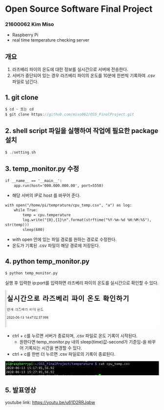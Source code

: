 Open Source Software Final Project
===============================
### 21600062 Kim Miso
- Raspberry Pi
- real time temperature checking server


## 개요
1. 라즈베리 파이의 온도에 대한 정보를 실시간으로 서버에 전송한다.
2. 서버가 중단되어 있는 경우 라즈베리 파이의 온도를 10분에 한번씩 기록하여 .csv 파일로 남긴다.


## 1. git clone
``` c
$ cd ~ 또는 cd
$ git clone https://github.com/miso062/OSS_FinalProject.git
```


## 2. shell script 파일을 실행하여 작업에 필요한 package 설치
``` c
$ ./setting.sh
```


## 3. temp_monitor.py 수정

``` 
if __name__ == '__main__':
    app.run(host='000.000.000.00', port=5550)
```
* 해당 서버의 IP로 host 를 바꾸어 준다.


``` 
with open("/home/pi/temprature/cpu_temp.csv", "a") as log:
    while True:
        temp = cpu.temperature
        log.write("{0},{1}\n".format(strftime("%Y-%m-%d %H:%M:%S"), str(temp)))
        sleep(600)
```
* with open 안에 있는 파일 경로를 원하는 경로로 수정한다.
* 온도가 기록된 .csv 파일이 해당 경로에 저장된다.



## 4. python temp_monitor.py

``` 
$ python temp_monitor.py
```
실행 후 
입력한 ip:port를 입력하면 라즈베리 파이의 온도를 실시간으로 확인할 수 있다.


![page.PNG](https://github.com/miso062/OSS_FinalProject/blob/master/img/page.PNG)


* ctrl + c를 누르면 서버가 종료되며, .csv 파일로 온도 기록이 시작된다.
  - 원한다면 temp_monitor.py 내의 sleep(time)값-second가 기준임-을 바꾸어 기록되는 시간을 변경할 수 있다.
* ctrl + c를 한번 더 누르면 .csv 파일로의 기록이 종료된다.


![csvfile.PNG](https://github.com/miso062/OSS_FinalProject/blob/master/img/csvfile.PNG)



## 5. 발표영상
youtube link: https://youtu.be/u61D2RRJqbw
